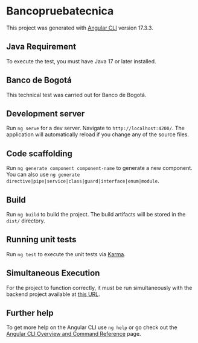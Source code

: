 # Bancopruebatecnica

This project was generated with [Angular CLI](https://github.com/angular/angular-cli) version 17.3.3.

## Java Requirement

To execute the test, you must have Java 17 or later installed.

## Banco de Bogotá

This technical test was carried out for Banco de Bogotá.


## Development server

Run `ng serve` for a dev server. Navigate to `http://localhost:4200/`. The application will automatically reload if you change any of the source files.

## Code scaffolding

Run `ng generate component component-name` to generate a new component. You can also use `ng generate directive|pipe|service|class|guard|interface|enum|module`.

## Build

Run `ng build` to build the project. The build artifacts will be stored in the `dist/` directory.

## Running unit tests

Run `ng test` to execute the unit tests via [Karma](https://karma-runner.github.io).



## Simultaneous Execution

For the project to function correctly, it must be run simultaneously with the backend project available at [this URL](https://github.com/diagomezpa/BackPruebatecnica.git).


## Further help

To get more help on the Angular CLI use `ng help` or go check out the [Angular CLI Overview and Command Reference](https://angular.io/cli) page.

